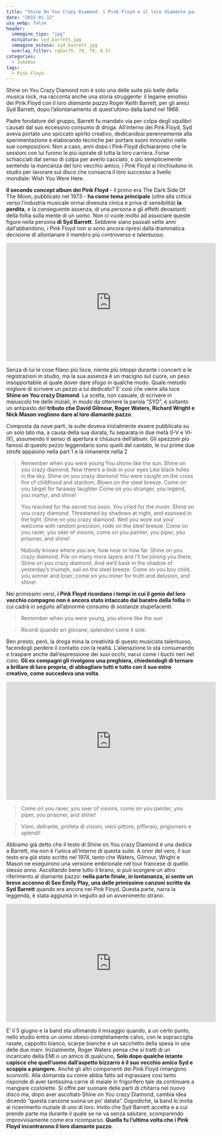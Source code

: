 ```yaml
---
title: "Shine On You Crazy Diamond: i Pink Floyd e il loro diamante pazzo"
date: "2015-01-12"
usa_webp: false
header:
  immagine_tipo: "jpg"
  miniatura: syd_barrett.jpg
  immagine_estesa: syd_barrett.jpg
  overlay_filter: rgba(79, 79, 79, 0.5)
categories:
  - Jukebox
tags:
  - Pink Floyd
---
```


Shine on You Crazy Diamond non è solo una delle suite più belle della musica rock, ma racconta anche una storia struggente: il legame emotivo dei Pink Floyd con il loro _diamante pazzo_ Roger Keith Barrett, per gli amici Syd Barrett, dopo l’allontanamento di quest’ultimo dalla band nel 1968.

Padre fondatore del gruppo, Barrett fu mandato via per colpa degli squilibri causati dal suo eccessivo consumo di droga. All’interno dei Pink Floyd, Syd aveva portato uno spiccato spirito creativo, dedicandosi perennemente alla sperimentazione e elaborando tecniche per portare suoni innovativi nelle sue composizioni. Non a caso, anni dopo i Pink Floyd dichiararono che le sessioni con lui furono le più ispirate di tutta la loro carriera. Forse schiacciati dal senso di colpa per averlo cacciato, o più semplicemente sentendo la mancanza del loro vecchio amico, i Pink Floyd si rinchiudono in studio per lavorare sul disco che consacra il loro successo a livello mondiale: Wish You Were Here.

**Il secondo concept album dei Pink Floyd** - il primo era The Dark Side Of The Moon, pubblicato nel 1973 - **ha come tema principale** (oltre alla critica verso l’industria musicale ormai divenuta cinica e priva di sensibilità) **la perdita**, e la conseguente assenza, di una persona e gli effetti devastanti della follia sulla mente di un uomo. Non ci vuole molto ad associare queste figure nella persona **di Syd Barrett**. Sebbene siano passati sette anni dall’abbandono, i Pink Floyd non si sono ancora ripresi dalla drammatica decisione di allontanare il membro più controverso e talentuoso.

<iframe width="560" height="315" src="https://www.youtube.com/embed/4oK1Jco6JFM" frameborder="0" allow="accelerometer; autoplay; encrypted-media; gyroscope; picture-in-picture" allowfullscreen></iframe>

Senza di lui le cose filano più lisce, niente più intoppi durante i concerti e le registrazioni in studio, ma la sua assenza è un macigno sul cuore, un peso insopportabile al quale dover dare sfogo in qualche modo. Quale metodo migliore di scrivere un pezzo a lui dedicato? E’ così che viene alla luce **Shine on You crazy Diamond**. La scelta, non casuale, di scrivere in maiuscolo tre delle iniziali, in modo da ottenere la parola “SYD”, è soltanto un antipasto del **tributo che David Gilmour, Roger Waters, Richard Wright e Nick Mason vogliono dare al loro diamante pazzo**.

Composta da nove parti, la suite doveva inizialmente essere pubblicata su un solo lato ma, a causa della sua durata, fu separata in due metà (I-V e VI-IX), assumendo il senso di apertura e chiusura dell’album. Gli spezzoni più famosi di questo pezzo leggendario sono quelli del cantato, le cui prime due strofe appaiono nella part 1 e la rimanente nella 2

> Remember when you were young
> You shone like the sun.
> Shine on you crazy diamond.
> Now there’s a look in your eyes
> Like black holes in the sky.
> Shine on you crazy diamond
> You were caught on the cross fire
> of childhood and stardom,
> Blown on the steel breeze.
> Come on you target for faraway laughter
> Come on you stranger, you legend, you martyr, and shine!
>
> You reached for the secret too soon.
> You cried for the moon.
> Shine on you crazy diamond.
> Threatened by shadows at night,
> and exposed in the light.
> Shine on you crazy diamond.
> Well you wore out your welcome
> with random precision,
> rode on the steel breeze.
> Come on you raver, you seer of visions,
> come on you painter,
> you piper, you prisoner, and shine!
>
> Nobody knows where you are,
> how near or how far.
> Shine on you crazy diamond.
> Pile on many more layers
> and I’ll be joining you there.
> Shine on you crazy diamond.
> And we’ll bask in the shadow
> of yesterday’s triumph, sail on the steel breeze.
> Come on you boy child, you winner and loser,
> come on you miner for truth and delusion, and shine!

Nei primissimi versi, **i Pink Floyd ricordano i tempi in cui il genio del loro vecchio compagno non è ancora stato intaccato dal baratro della follia** in cui cadrà in seguito all’abnorme consumo di sostanze stupefacenti.

> Remember when you were young, you shone like the sun

> Ricordi quando eri giovane, splendevi come il sole.

Ben presto, però, la droga mina la creatività di questo musicista talentuoso, facendogli perdere il contatto con la realtà. L’alienazione lo sta consumando e traspare anche dall’espressione dei suoi occhi, vacui come i buchi neri nel cielo. **Gli ex compagni gli rivolgono una preghiera, chiedendogli di tornare a brillare di luce propria, di abbagliare tutti e tutto con il suo estro creativo, come succedeva una volta**.

<iframe width="560" height="315" src="https://www.youtube.com/embed/eOLmt_un_Uw" frameborder="0" allow="accelerometer; autoplay; encrypted-media; gyroscope; picture-in-picture" allowfullscreen></iframe>

> Come on you raver, you seer of visions, come on you painter, you piper, you prisoner, and shine!

> Vieni, delirante, profeta di visioni, vieni pittore, pifferaio, prigioniero e splendi!

Abbiamo già detto che il testo di Shine on You crazy Diamond è una dedica a Barrett, ma non è l’unica all’interno di questa suite. A onor del vero, il suo testo era già stato scritto nel 1974, tanto che Waters, Gilmour, Wright e Mason ne eseguirono una versione embrionale nel tour francese di quello stesso anno. Ascoltando bene tutto il brano, si può scorgere un altro riferimento al diamante pazzo: **nella parte finale, in lontananza, si sente un breve accenno di See Emily Play, una delle primissime canzoni scritte da Syd Barrett** quando era ancora nei Pink Floyd. Questa parte, narra la leggenda, è stata aggiunta in seguito ad un avvenimento strano.

<iframe width="560" height="315" src="https://www.youtube.com/embed/7c0EDM-Yu9o" frameborder="0" allow="accelerometer; autoplay; encrypted-media; gyroscope; picture-in-picture" allowfullscreen></iframe>

E’ il 5 giugno e la band sta ultimando il mixaggio quando, a un certo punto, nello studio entra un uomo obeso completamente calvo, con le sopracciglia rasate, cappotto bianco, scarpe bianche e un sacchetto della spesa in una delle due mani. Inizialmente, Roger Waters pensa che si tratti di un incaricato della EMI o un amico di qualcuno, **Solo dopo qualche istante capisce che quell’uomo dall’aspetto bizzarro è il suo vecchio amico Syd e scoppia a piangere.** Anche gli altri componenti dei Pink Floyd rimangono sconvolti. Alla domanda su come abbia fatto ad ingrassare così tanto risponde di aver tantissima carne di maiale in frigorifero tale da continuare a mangiare costolette. Si offre per suonare delle parti di chitarra nel nuovo disco ma, dopo aver ascoltato Shine on You crazy Diamond, cambia idea dicendo “questa canzone suona un po’ datata”. Dopodiché, la band lo invita al ricevimento nuziale di uno di loro. Invito che Syd Barrett accetta e a cui prende parte ma durante il quale se ne va senza salutare, scomparendo improvvisamente come era ricomparso. **Quella fu l’ultima volta che i Pink Floyd incontrarono il loro diamante pazzo**.
